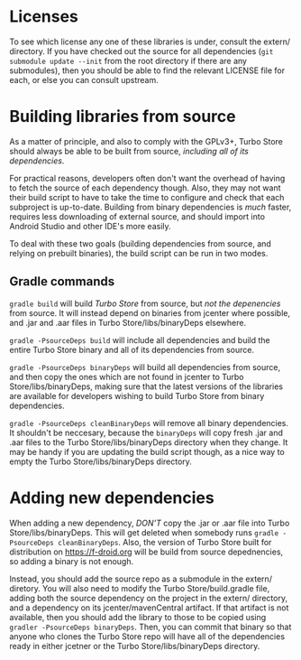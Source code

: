 # Licenses

To see which license any one of these libraries is under, consult the extern/
directory. If you have checked out the source for all dependencies (`git
submodule update --init` from the root directory if there are any submodules),
then you should be able to find the relevant LICENSE file for each, or else
you can consult upstream.


# Building libraries from source

As a matter of principle, and also to comply with the GPLv3+, Turbo Store should always be able to be built
from source, _including all of its dependencies_.

For practical reasons, developers often don't want the overhead of having to fetch the source of each
dependency though. Also, they may not want their build script to have to take the time to configure and
check that each subproject is up-to-date. Building from binary dependencies is _much_ faster, requires
less downloading of external source, and should import into Android Studio and other IDE's more easily.

To deal with these two goals (building dependencies from source, and relying on prebuilt binaries), the
build script can be run in two modes.


## Gradle commands

`gradle build` will build _Turbo Store_ from source, but _not the depenencies_ from source. It will instead depend
on binaries from jcenter where possible, and .jar and .aar files in Turbo Store/libs/binaryDeps elsewhere.

`gradle -PsourceDeps build` will include all dependencies and build the entire Turbo Store binary
and all of its dependencies from source.

`gradle -PsourceDeps binaryDeps` will build all dependencies from source, and then copy the ones which
are not found in jcenter to Turbo Store/libs/binaryDeps, making sure that the latest versions of the libraries are available
for developers wishing to build Turbo Store from binary dependencies.

`gradle -PsourceDeps cleanBinaryDeps` will remove all binary dependencies. It shouldn't be neccesary,
because the `binaryDeps` will copy fresh .jar and .aar files to the Turbo Store/libs/binaryDeps directory when they change.
It may be handy if you are updating the build script though, as a nice way to empty the Turbo Store/libs/binaryDeps directory.


# Adding new dependencies

When adding a new dependency, *DON'T* copy the .jar or .aar file into Turbo Store/libs/binaryDeps. This will get deleted
when somebody runs `gradle -PsourceDeps cleanBinaryDeps`. Also, the version of Turbo Store built for distribution
on https://f-droid.org will be build from source depednencies, so adding a binary is not enough.

Instead, you should add the source repo as a submodule in the extern/ diretory. You will also need to modify
the Turbo Store/build.gradle file, adding both the source dependency on the project in the extern/ directory, and
a dependency on its jcenter/mavenCentral artifact. If that artifact is not available, then you should add
the library to those to be copied using `gradler -PsourceDeps binaryDeps`. Then, you can commit that binary so that
anyone who clones the Turbo Store repo will have all of the dependencies ready in either jcetner or the
Turbo Store/libs/binaryDeps directory.
